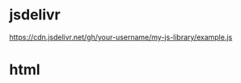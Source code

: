 # jsdelivr
https://cdn.jsdelivr.net/gh/your-username/my-js-library/example.js

# html
<script src="https://cdn.jsdelivr.net/gh/your-username/my-js-library/example.js"></script>
